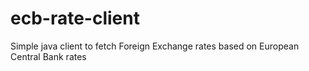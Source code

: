 # ecb-rate-client
Simple java client to fetch Foreign Exchange rates based on European Central Bank rates
